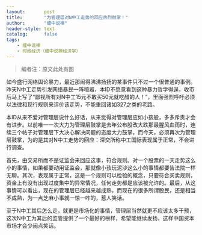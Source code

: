 ```yaml
---
layout:       post
title:        "为管理层对N中工走势的回应热烈鼓掌！"
author:       "缠中说禅"
header-style: text
catalog:      false
tags:
    - 缠中说禅
    - 时政经济（缠中说禅经济学）
---
```



> 编者注：原文此处有图



如今盛行网络舆论暴力，最近那闹得沸沸扬扬的某事件只不过一个很普通的事例。昨天N中工走势引发网络暴民一阵喧嚣，本ID不愿意看到这种暴力哲学得逞，收市后马上写了“鄙视所有对N中工15元不敢买50元就吃醋的人！”，里面强烈呼吁必须以法律和现行规则来评价该走势，不能重回诸如327之类的老路。



本ID从来不爱对管理层说什么好话，从来觉得对管理层应如小孩般，多多斥责才会有进步。以前唯一一次大力为管理层鼓掌是去年公布股改大跌那最腥风血雨时，连续三个帖子对管理层下大决心解决问题的态度大力鼓掌，而今天，必须再次为管理层鼓掌，为的是其对N中工走势的回应：深交所称中工国际表现属于正常，不会进行调查。



首先，由交易所而不是证监会来回应这事，符合规则。对一个股票的一天走势这么小的事情，如果都要动用证监会，那就像小孩玩泥沙这么小的事情都要告法院一样无聊。其次，表现属于正常，这是一个规则可以检验的概念，只要符合买卖规则，资金上有没有出现过度集中的异常情况，任何走势都是应该被允许的。最后，从这事情可以看出，现在的管理层已经越来越成熟，而现在的很多所谓股民，还是相当不成熟，为一点芝麻小事就一惊一咋的，惹人笑话。



至于N中工其后怎么走，就更是市场化的事情，管理层当然就更不应该太多干预，这次N中工为其后的监管提供了一个最好的榜样，希望能继续发扬，这样中国资本市场才会少闹点笑话。
